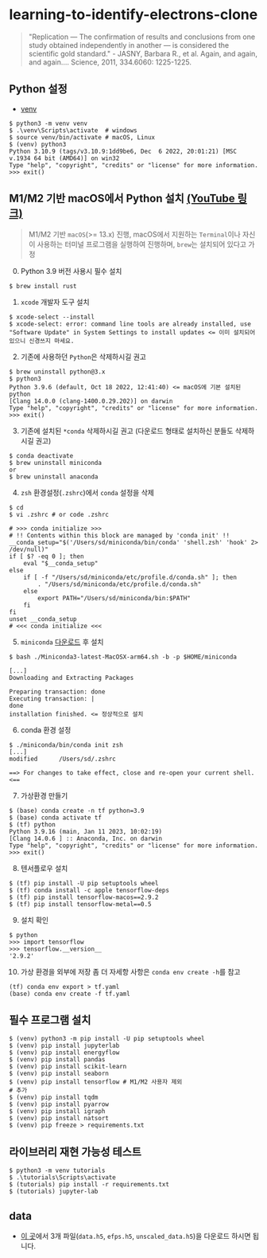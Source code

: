 # learning-to-identify-electrons-clone

> "Replication — The confirmation of results and conclusions from one study obtained independently in another — is considered the scientific gold standard." - JASNY, Barbara R., et al. Again, and again, and again…. Science, 2011, 334.6060: 1225-1225.

## Python 설정

* [venv](https://docs.python.org/3.10/library/venv.html)

```
$ python3 -m venv venv
$ .\venv\Scripts\activate  # windows
$ source venv/bin/activate # macOS, Linux
$ (venv) python3
Python 3.10.9 (tags/v3.10.9:1dd9be6, Dec  6 2022, 20:01:21) [MSC v.1934 64 bit (AMD64)] on win32
Type "help", "copyright", "credits" or "license" for more information.
>>> exit()
```

## M1/M2 기반 macOS에서 Python 설치 [(YouTube 링크)](https://www.youtube.com/watch?v=iqUEutQKd04)
> M1/M2 기반 `macOS`(>= 13.x) 진행, macOS에서 지원하는 `Terminal`이나 자신이 사용하는 터미널 프로그램을 실행하여 진행하며, `brew`는 설치되어 있다고 가정

0. Python 3.9 버전 사용시 필수 설치
```
$ brew install rust
```

1. `xcode` 개발자 도구 설치  
```
$ xcode-select --install
$ xcode-select: error: command line tools are already installed, use "Software Update" in System Settings to install updates <= 이미 설치되어 있으니 신경쓰지 마세요.
```

2. 기존에 사용하던 `Python`은 삭제하시길 권고
```
$ brew uninstall python@3.x
$ python3 
Python 3.9.6 (default, Oct 18 2022, 12:41:40) <= macOS에 기본 설치된 python
[Clang 14.0.0 (clang-1400.0.29.202)] on darwin
Type "help", "copyright", "credits" or "license" for more information.
>>> exit()
```

3. 기존에 설치된 `*conda` 삭제하시길 권고
(다운로드 형태로 설치하신 분들도 삭제하시길 권고)
```
$ conda deactivate
$ brew uninstall miniconda
or
$ brew uninstall anaconda
```

4. `zsh` 환경설정(`.zshrc`)에서 `conda` 설정을 삭제
```
$ cd
$ vi .zshrc # or code .zshrc

# >>> conda initialize >>>
# !! Contents within this block are managed by 'conda init' !!
__conda_setup="$('/Users/sd/miniconda/bin/conda' 'shell.zsh' 'hook' 2> /dev/null)"
if [ $? -eq 0 ]; then
    eval "$__conda_setup"
else
    if [ -f "/Users/sd/miniconda/etc/profile.d/conda.sh" ]; then
        . "/Users/sd/miniconda/etc/profile.d/conda.sh"
    else
        export PATH="/Users/sd/miniconda/bin:$PATH"
    fi
fi
unset __conda_setup
# <<< conda initialize <<<
```

5. `miniconda` [다운로드](https://repo.anaconda.com/miniconda/Miniconda3-latest-MacOSX-arm64.sh) 후 설치
```
$ bash ./Miniconda3-latest-MacOSX-arm64.sh -b -p $HOME/miniconda

[...]
Downloading and Extracting Packages

Preparing transaction: done
Executing transaction: |
done
installation finished. <= 정상적으로 설치
```

6. conda 환경 설정
```
$ ./miniconda/bin/conda init zsh
[...]
modified      /Users/sd/.zshrc

==> For changes to take effect, close and re-open your current shell. <==
```

7. 가상환경 만들기
```
$ (base) conda create -n tf python=3.9
$ (base) conda activate tf
$ (tf) python
Python 3.9.16 (main, Jan 11 2023, 10:02:19)
[Clang 14.0.6 ] :: Anaconda, Inc. on darwin
Type "help", "copyright", "credits" or "license" for more information.
>>> exit()
```

8. 텐서플로우 설치
```
$ (tf) pip install -U pip setuptools wheel
$ (tf) conda install -c apple tensorflow-deps
$ (tf) pip install tensorflow-macos==2.9.2
$ (tf) pip install tensorflow-metal==0.5
```

9. 설치 확인
```
$ python
>>> import tensorflow
>>> tensorflow.__version__
'2.9.2'
```

10. 가상 환경을 외부에 저장
좀 더 자세항 사항은 `conda env create -h`를 참고
```
(tf) conda env export > tf.yaml
(base) conda env create -f tf.yaml
```

## 필수 프로그램 설치

```
$ (venv) python3 -m pip install -U pip setuptools wheel
$ (venv) pip install jupyterlab
$ (venv) pip install energyflow
$ (venv) pip install pandas
$ (venv) pip install scikit-learn
$ (venv) pip install seaborn
$ (venv) pip install tensorflow # M1/M2 사용자 제외
# 추가
$ (venv) pip install tqdm
$ (venv) pip install pyarrow
$ (venv) pip install igraph
$ (venv) pip install natsort
$ (venv) pip freeze > requirements.txt
```

## 라이브러리 재현 가능성 테스트

```
$ python3 -m venv tutorials
$ .\tutorials\Scripts\activate
$ (tutorials) pip install -r requirements.txt
$ (tutorials) jupyter-lab
```

## data

* [이 곳](http://mlphysics.ics.uci.edu/data/2020_electron/)에서 3개 파일(`data.h5`, `efps.h5`, `unscaled_data.h5`)을 다운로드 하시면 됩니다.
